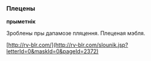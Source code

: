 ### Плецены
**прыметнік**

Зроблены пры дапамозе пляцення. Плеценая мэбля.

<a rel="author">[http://rv-blr.com/](http://rv-blr.com/slounik.jsp?letterId=0&maskId=0&pageId=2372)</a>
